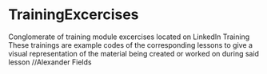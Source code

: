 # TrainingExcercises
 
Conglomerate of training module excercises located on LinkedIn Training
These trainings are example codes of the corresponding lessons to give a visual representation
of the material being created or worked on during said lesson //Alexander Fields